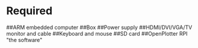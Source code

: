 # Required

##ARM embedded computer
##Box
##Power supply
##HDMI/DVI/VGA/TV monitor and cable
##Keyboard and mouse
##SD card
##OpenPlotter RPI "the software"